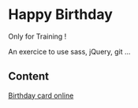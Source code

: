 # Happy Birthday

Only for Training !

An exercice to use sass, jQuery, git ...

## Content

[Birthday card online](https://valerieblanchard.github.io/birthday-card/)
